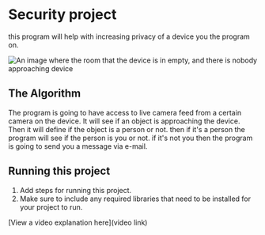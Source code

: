 # Security project

 this program will help with increasing privacy of a device you the program on. 

![An image where the room that the device is in empty, and there is nobody approaching device]([Imgur](https://imgur.com/JsHxvs2))

## The Algorithm

The program is going to have access to live camera feed from a certain camera on the device. It will see if an object is approaching the device. Then it will define if the object is a person or not. then if it's a person the program will see if the person is you or not. if it's not you then the program is going to send you a message via e-mail. 

## Running this project

1. Add steps for running this project.
2. Make sure to include any required libraries that need to be installed for your project to run.

[View a video explanation here](video link)
